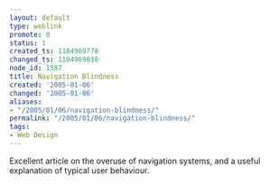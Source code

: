 ```yaml
---
layout: default
type: weblink
promote: 0
status: 1
created_ts: 1104969770
changed_ts: 1104969830
node_id: 1587
title: Navigation Blindness
created: '2005-01-06'
changed: '2005-01-06'
aliases:
- "/2005/01/06/navigation-blindness/"
permalink: "/2005/01/06/navigation-blindness/"
tags:
- Web Design
---
```

Excellent article on the overuse of navigation systems, and a useful explanation of typical user behaviour.
